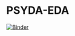 # PSYDA-EDA
[![Binder](https://mybinder.org/badge_logo.svg)](https://mybinder.org/v2/gh/rumaisamansoor/PSYDA-EDA/master?filepath=PSYDA-EDA-Task1.ipynb)

